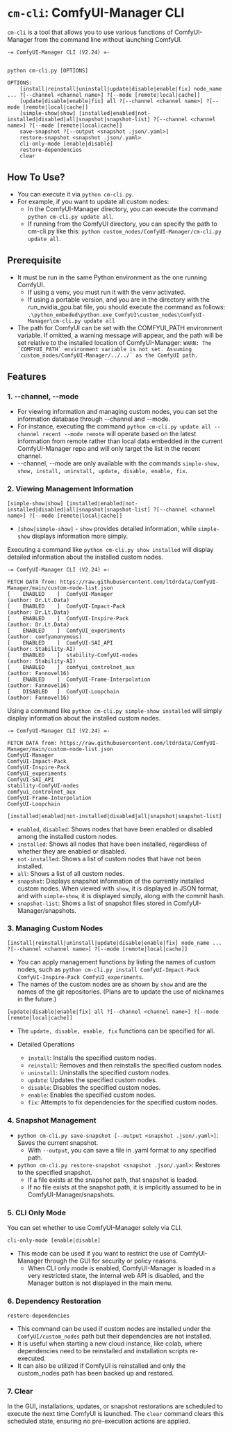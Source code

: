 # `cm-cli`: ComfyUI-Manager CLI

`cm-cli` is a tool that allows you to use various functions of ComfyUI-Manager from the command line without launching ComfyUI.


```
-= ComfyUI-Manager CLI (V2.24) =-


python cm-cli.py [OPTIONS]

OPTIONS:
    [install|reinstall|uninstall|update|disable|enable|fix] node_name ... ?[--channel <channel name>] ?[--mode [remote|local|cache]]
    [update|disable|enable|fix] all ?[--channel <channel name>] ?[--mode [remote|local|cache]]
    [simple-show|show] [installed|enabled|not-installed|disabled|all|snapshot|snapshot-list] ?[--channel <channel name>] ?[--mode [remote|local|cache]]
    save-snapshot ?[--output <snapshot .json/.yaml>]
    restore-snapshot <snapshot .json/.yaml>
    cli-only-mode [enable|disable]
    restore-dependencies
    clear
```

## How To Use?
* You can execute it via `python cm-cli.py`.
* For example, if you want to update all custom nodes:
    * In the ComfyUI-Manager directory, you can execute the command `python cm-cli.py update all`.
    * If running from the ComfyUI directory, you can specify the path to cm-cli.py like this: `python custom_nodes/ComfyUI-Manager/cm-cli.py update all`.

## Prerequisite
* It must be run in the same Python environment as the one running ComfyUI.
    * If using a venv, you must run it with the venv activated.
    * If using a portable version, and you are in the directory with the run_nvidia_gpu.bat file, you should execute the command as follows:
        `.\python_embeded\python.exe ComfyUI\custom_nodes\ComfyUI-Manager\cm-cli.py update all`
* The path for ComfyUI can be set with the COMFYUI_PATH environment variable. If omitted, a warning message will appear, and the path will be set relative to the installed location of ComfyUI-Manager:
        ```
        WARN: The `COMFYUI_PATH` environment variable is not set. Assuming `custom_nodes/ComfyUI-Manager/../../` as the ComfyUI path.
        ```

## Features

### 1. --channel, --mode
* For viewing information and managing custom nodes, you can set the information database through --channel and --mode.
* For instance, executing the command `python cm-cli.py update all --channel recent --mode remote` will operate based on the latest information from remote rather than local data embedded in the current ComfyUI-Manager repo and will only target the list in the recent channel.
* --channel, --mode are only available with the commands `simple-show, show, install, uninstall, update, disable, enable, fix`.

### 2. Viewing Management Information

`[simple-show|show] [installed|enabled|not-installed|disabled|all|snapshot|snapshot-list] ?[--channel <channel name>] ?[--mode [remote|local|cache]]`

* `[show|simple-show]` - `show` provides detailed information, while `simple-show` displays information more simply.

Executing a command like `python cm-cli.py show installed` will display detailed information about the installed custom nodes.

```
-= ComfyUI-Manager CLI (V2.24) =-

FETCH DATA from: https://raw.githubusercontent.com/ltdrdata/ComfyUI-Manager/main/custom-node-list.json
[    ENABLED    ]  ComfyUI-Manager                                   (author: Dr.Lt.Data)
[    ENABLED    ]  ComfyUI-Impact-Pack                               (author: Dr.Lt.Data)
[    ENABLED    ]  ComfyUI-Inspire-Pack                              (author: Dr.Lt.Data)
[    ENABLED    ]  ComfyUI_experiments                               (author: comfyanonymous)
[    ENABLED    ]  ComfyUI-SAI_API                                   (author: Stability-AI)
[    ENABLED    ]  stability-ComfyUI-nodes                           (author: Stability-AI)
[    ENABLED    ]  comfyui_controlnet_aux                            (author: Fannovel16)
[    ENABLED    ]  ComfyUI-Frame-Interpolation                       (author: Fannovel16)
[    DISABLED   ]  ComfyUI-Loopchain                                 (author: Fannovel16)
```

Using a command like `python cm-cli.py simple-show installed` will simply display information about the installed custom nodes.

```
-= ComfyUI-Manager CLI (V2.24) =-

FETCH DATA from: https://raw.githubusercontent.com/ltdrdata/ComfyUI-Manager/main/custom-node-list.json
ComfyUI-Manager                                   
ComfyUI-Impact-Pack                               
ComfyUI-Inspire-Pack                              
ComfyUI_experiments                               
ComfyUI-SAI_API                                   
stability-ComfyUI-nodes                           
comfyui_controlnet_aux                            
ComfyUI-Frame-Interpolation                       
ComfyUI-Loopchain                                 
```

`[installed|enabled|not-installed|disabled|all|snapshot|snapshot-list]`
   * `enabled`, `disabled`: Shows nodes that have been enabled or disabled among the installed custom nodes.
   * `installed`: Shows all nodes that have been installed, regardless of whether they are enabled or disabled.
   * `not-installed`: Shows a list of custom nodes that have not been installed.
   * `all`: Shows a list of all custom nodes.
   * `snapshot`: Displays snapshot information of the currently installed custom nodes. When viewed with `show`, it is displayed in JSON format, and with `simple-show`, it is displayed simply, along with the commit hash.
   * `snapshot-list`: Shows a list of snapshot files stored in ComfyUI-Manager/snapshots.

### 3. Managing Custom Nodes

`[install|reinstall|uninstall|update|disable|enable|fix] node_name ... ?[--channel <channel name>] ?[--mode [remote|local|cache]]`

* You can apply management functions by listing the names of custom nodes, such as `python cm-cli.py install ComfyUI-Impact-Pack ComfyUI-Inspire-Pack ComfyUI_experiments`.
* The names of the custom nodes are as shown by `show` and are the names of the git repositories.
(Plans are to update the use of nicknames in the future.)

`[update|disable|enable|fix] all ?[--channel <channel name>] ?[--mode [remote|local|cache]]`

* The `update, disable, enable, fix` functions can be specified for all.

* Detailed Operations
    * `install`: Installs the specified custom nodes.
    * `reinstall`: Removes and then reinstalls the specified custom nodes.
    * `uninstall`: Uninstalls the specified custom nodes.
    * `update`: Updates the specified custom nodes.
    * `disable`: Disables the specified custom nodes.
    * `enable`: Enables the specified custom nodes.
    * `fix`: Attempts to fix dependencies for the specified custom nodes.

### 4. Snapshot Management
* `python cm-cli.py save-snapshot [--output <snapshot .json/.yaml>]`: Saves the current snapshot.
  * With `--output`, you can save a file in .yaml format to any specified path.
* `python cm-cli.py restore-snapshot <snapshot .json/.yaml>`: Restores to the specified snapshot.
  * If a file exists at the snapshot path, that snapshot is loaded.
  * If no file exists at the snapshot path, it is implicitly assumed to be in ComfyUI-Manager/snapshots.

### 5. CLI Only Mode

You can set whether to use ComfyUI-Manager solely via CLI.

`cli-only-mode [enable|disable]`

* This mode can be used if you want to restrict the use of ComfyUI-Manager through the GUI for security or policy reasons.
    * When CLI only mode is enabled, ComfyUI-Manager is loaded in a very restricted state, the internal web API is disabled, and the Manager button is not displayed in the main menu.

### 6. Dependency Restoration

`restore-dependencies`

* This command can be used if custom nodes are installed under the `ComfyUI/custom_nodes` path but their dependencies are not installed.
* It is useful when starting a new cloud instance, like colab, where dependencies need to be reinstalled and installation scripts re-executed.
* It can also be utilized if ComfyUI is reinstalled and only the custom_nodes path has been backed up and restored.

### 7. Clear

In the GUI, installations, updates, or snapshot restorations are scheduled to execute the next time ComfyUI is launched. The `clear` command clears this scheduled state, ensuring no pre-execution actions are applied.